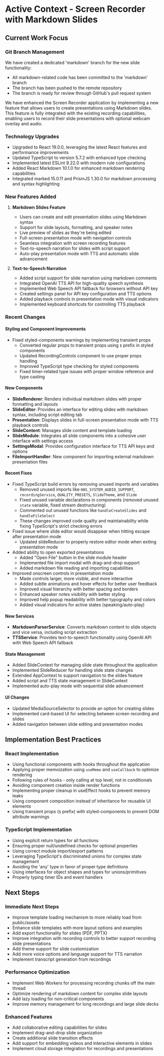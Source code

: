 # Active Context - Screen Recorder with Markdown Slides

## Current Work Focus

### Git Branch Management
We have created a dedicated 'markdown' branch for the new slide functionality:
- All markdown-related code has been committed to the 'markdown' branch
- The branch has been pushed to the remote repository
- The branch is ready for review through GitHub's pull request system

We have enhanced the Screen Recorder application by implementing a new feature that allows users to create presentations using Markdown slides. This feature is fully integrated with the existing recording capabilities, enabling users to record their slide presentations with optional webcam overlay and audio.

### Technology Upgrades
- Upgraded to React 19.0.0, leveraging the latest React features and performance improvements
- Updated TypeScript to version 5.7.2 with enhanced type checking
- Implemented latest ESLint 9.22.0 with modern rule configurations
- Added React Markdown 10.1.0 for enhanced markdown rendering capabilities
- Integrated marked 15.0.11 and PrismJS 1.30.0 for markdown processing and syntax highlighting

### New Features Added

1. **Markdown Slides Feature**
   - Users can create and edit presentation slides using Markdown syntax
   - Support for slide layouts, formatting, and speaker notes
   - Live preview of slides as they're being edited
   - Full-screen presentation mode with navigation controls
   - Seamless integration with screen recording features
   - Text-to-speech narration for slides with script support
   - Auto-play presentation mode with TTS and automatic slide advancement

2. **Text-to-Speech Narration**
   - Added script support for slide narration using markdown comments
   - Integrated OpenAI TTS API for high-quality speech synthesis
   - Implemented Web Speech API fallback for browsers without API key
   - Created settings panel for API key configuration and TTS options
   - Added playback controls in presentation mode with visual indicators
   - Implemented keyboard shortcuts for controlling TTS playback

### Recent Changes

#### Styling and Component Improvements
- Fixed styled-components warnings by implementing transient props
  - Converted regular props to transient props using `$` prefix in styled components
  - Updated RecordingControls component to use proper props handling
  - Improved TypeScript type checking for styled components
  - Fixed timer-related type issues with proper window reference and type casting

#### New Components
- **SlideRenderer**: Renders individual markdown slides with proper formatting and layouts
- **SlideEditor**: Provides an interface for editing slides with markdown syntax, including script editing tab
- **Presentation**: Displays slides in full-screen presentation mode with TTS playback controls
- **SlideContent**: Manages slide content and template loading
- **SlideModule**: Integrates all slide components into a cohesive user interface with settings access
- **SettingsModal**: Provides configuration interface for TTS API keys and options
- **FileImportHandler**: New component for importing external markdown presentation files

#### Recent Fixes
- Fixed TypeScript build errors by removing unused imports and variables
  - Removed unused imports like `HAS_SYSTEM_AUDIO_SUPPORT`, `recordingService`, `QUALITY_PRESETS`, `SlideTheme`, and `Slide`
  - Fixed unused variable declarations in components (removed unused `state` variable, fixed stream destructuring)
  - Commented out unused functions like `handleCreateSlides` and `handleFileSelect`
  - These changes improved code quality and maintainability while fixing TypeScript's strict checking errors
- Fixed issue where slide editor would disappear when hitting escape after presentation mode
  - Updated slideReducer to properly restore editor mode when exiting presentation mode
- Added ability to open exported presentations
  - Added "Open File" button in the slide module header
  - Implemented file import modal with drag-and-drop support
  - Added markdown file reading and importing capabilities
- Improved onscreen controls in presentation mode
  - Made controls larger, more visible, and more interactive
  - Added subtle animations and hover effects for better user feedback
  - Improved visual hierarchy with better spacing and borders
  - Enhanced speaker notes visibility with better styling
  - Improved help popup readability with better typography and colors
  - Added visual indicators for active states (speaking/auto-play)

#### New Services
- **MarkdownParserService**: Converts markdown content to slide objects and vice versa, including script extraction
- **TTSService**: Provides text-to-speech functionality using OpenAI API with Web Speech API fallback

#### State Management
- Added SlideContext for managing slide state throughout the application
- Implemented SlideReducer for handling slide state changes
- Extended AppContext to support navigation to the slides feature
- Added script and TTS state management in SlideContext
- Implemented auto-play mode with sequential slide advancement

#### UI Changes
- Updated MediaSourceSelector to provide an option for creating slides
- Implemented card-based UI for selecting between screen recording and slides
- Added navigation between slide editing and presentation modes

## Implementation Best Practices

### React Implementation
- Using functional components with hooks throughout the application
- Applying proper memoization using `useMemo` and `useCallback` to optimize rendering
- Following rules of hooks - only calling at top level, not in conditionals
- Avoiding component creation inside render functions
- Implementing proper cleanup in useEffect hooks to prevent memory leaks
- Using component composition instead of inheritance for reusable UI elements
- Using transient props (`$` prefix) with styled-components to prevent DOM attribute warnings

### TypeScript Implementation
- Using explicit return types for all functions
- Ensuring proper null/undefined checks for optional properties
- Using correct module import/export patterns
- Leveraging TypeScript's discriminated unions for complex state management
- Avoiding the 'any' type in favor of proper type definitions
- Using interfaces for object shapes and types for unions/primitives
- Properly typing timer IDs and event handlers

## Next Steps

### Immediate Next Steps
- Improve template loading mechanism to more reliably load from public/assets
- Enhance slide templates with more layout options and examples
- Add export functionality for slides (PDF, PPTX)
- Improve integration with recording controls to better support recording slide presentations
- Add theme support for slide customization
- Add more voice options and language support for TTS narration
- Implement transcript generation from recordings

### Performance Optimization
- Implement Web Workers for processing recording chunks off the main thread
- Optimize rendering of markdown content for complex slide layouts
- Add lazy loading for non-critical components
- Improve memory management for long recordings and large slide decks

### Enhanced Features
- Add collaborative editing capabilities for slides
- Implement drag-and-drop slide organization
- Create additional slide transition effects
- Add support for embedding videos and interactive elements in slides
- Implement cloud storage integration for recordings and presentations
